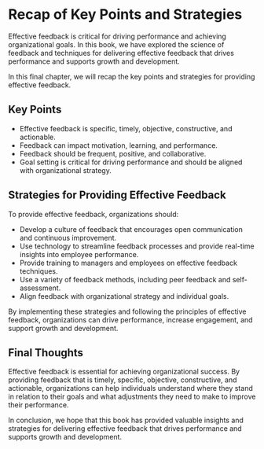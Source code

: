 Recap of Key Points and Strategies
=========================================================

Effective feedback is critical for driving performance and achieving organizational goals. In this book, we have explored the science of feedback and techniques for delivering effective feedback that drives performance and supports growth and development.

In this final chapter, we will recap the key points and strategies for providing effective feedback.

Key Points
----------

* Effective feedback is specific, timely, objective, constructive, and actionable.
* Feedback can impact motivation, learning, and performance.
* Feedback should be frequent, positive, and collaborative.
* Goal setting is critical for driving performance and should be aligned with organizational strategy.

Strategies for Providing Effective Feedback
-------------------------------------------

To provide effective feedback, organizations should:

* Develop a culture of feedback that encourages open communication and continuous improvement.
* Use technology to streamline feedback processes and provide real-time insights into employee performance.
* Provide training to managers and employees on effective feedback techniques.
* Use a variety of feedback methods, including peer feedback and self-assessment.
* Align feedback with organizational strategy and individual goals.

By implementing these strategies and following the principles of effective feedback, organizations can drive performance, increase engagement, and support growth and development.

Final Thoughts
--------------

Effective feedback is essential for achieving organizational success. By providing feedback that is timely, specific, objective, constructive, and actionable, organizations can help individuals understand where they stand in relation to their goals and what adjustments they need to make to improve their performance.

In conclusion, we hope that this book has provided valuable insights and strategies for delivering effective feedback that drives performance and supports growth and development.
